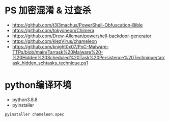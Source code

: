 # PS 加密混淆 & 过查杀

* https://github.com/t3l3machus/PowerShell-Obfuscation-Bible
* https://github.com/tokyoneon/Chimera
* https://github.com/Drew-Alleman/powershell-backdoor-generator
* https://github.com/klezVirus/chameleon
* https://github.com/knight0x07/PoC-Malware-TTPs/blob/main/Tarrask%20Malware%20-%20Hidden%20Scheduled%20Task%20Persistence%20Technique/tarrask_hidden_schtasks_technique.ps1

# python编译环境

- python3.8.8
- pyinstaller
```shell
pyinstaller chameleon.spec
```